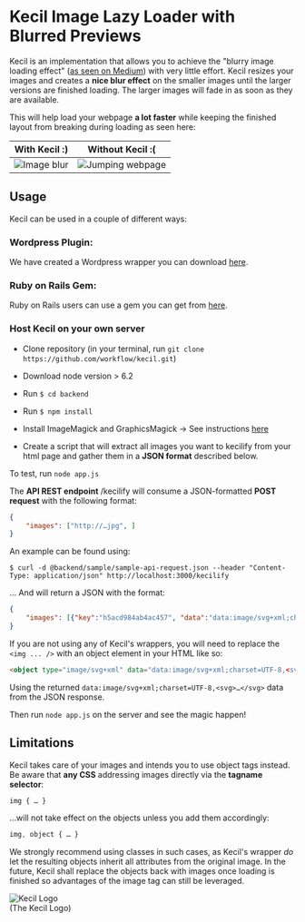 # Kecil Image Lazy Loader with Blurred Previews

Kecil is an implementation that allows you to achieve the "blurry image loading effect" ([as seen on Medium](https://jmperezperez.com/medium-image-progressive-loading-placeholder)) with very little effort. Kecil resizes your images and creates a **nice blur effect** on the smaller images until the larger versions are finished loading. The larger images will fade in as soon as they are available.

This will help load your webpage **a lot faster** while keeping the finished layout from breaking during loading as seen here:

With Kecil :)   | Without Kecil :(
--------------- | ----------------
![Image blur](https://cloud.githubusercontent.com/assets/8395474/15454516/3fd91c6e-206d-11e6-8a8a-b08ea615c39a.gif) | ![Jumping webpage](http://aspiringwebdev.com/wp-content/uploads/2015/03/meal-plan-load-no-padding-bottom.gif)


## Usage

Kecil can be used in a couple of different ways:

### Wordpress Plugin:

We have created a Wordpress wrapper you can download [here](https://github.com/danborufka/wp-kecil).

### Ruby on Rails Gem:

Ruby on Rails users can use a gem you can get from [here](https://something.com).

### Host Kecil on your own server

* Clone repository (in your terminal, run `git clone https://github.com/workflow/kecil.git`)
    
* Download node version > 6.2 

* Run `$ cd backend`

* Run `$ npm install`
    
* Install ImageMagick and GraphicsMagick
  -> See instructions [here](https://www.npmjs.com/package/gm)
    
* Create a script that will extract all images you want to kecilify from your html page and gather them in a **JSON format** described below.

To test, run `node app.js`
    
The **API REST endpoint** /kecilify will consume a JSON-formatted **POST request** with the following format:
    
```JSON
{
    "images": ["http://…jpg", ]
}
```

An example can be found using: 

```CURL
$ curl -d @backend/sample/sample-api-request.json --header "Content-Type: application/json" http://localhost:3000/kecilify
```
    
… And will return a JSON with the format:
    
```JSON
{
    "images": [{"key":"h5acd984ab4ac457", "data":"data:image/svg+xml;charset=UTF-8,<svg>…</svg>", "width": 300, "height": 200}, ]
}
```
    
If you are not using any of Kecil's wrappers, you will need to replace the `<img ... />` with an object element in your HTML like so: 
````html
<object type="image/svg+xml" data="data:image/svg+xml;charset=UTF-8,<svg>…</svg>">
````
    
Using the returned `data:image/svg+xml;charset=UTF-8,<svg>…</svg>` data from the JSON response.
    
Then run `node app.js` on the server and see the magic happen!


## Limitations

Kecil takes care of your images and intends you to use object tags instead. Be aware that **any CSS** addressing images directly via the **tagname selector**: 
````css
img { … }
````
 …will not take effect on the objects unless you add them accordingly: 
 ````css
 img, object { … }
 ```` 
 We strongly recommend using classes in such cases, as Kecil's wrapper *do* let the resulting objects inherit all attributes from the original image.
 In the future, Kecil shall replace the objects back with images once loading is finished so advantages of the image tag can still be leveraged.

![Kecil Logo](https://cloud.githubusercontent.com/assets/8395474/15454561/f2104a32-206e-11e6-957a-d5b660e95d8b.png)   
(The Kecil Logo)
